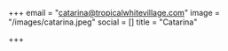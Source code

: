 +++
email = "catarina@tropicalwhitevillage.com"
image = "/images/catarina.jpeg"
social = []
title = "Catarina"

+++
